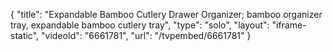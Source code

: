 {
    "title": "Expandable Bamboo Cutlery Drawer Organizer; bamboo organizer tray, expandable bamboo cutlery tray",
    "type": "solo",
    "layout": "iframe-static",
    "videoId": "6661781",
    "url": "\/tvpembed\/6661781"
}